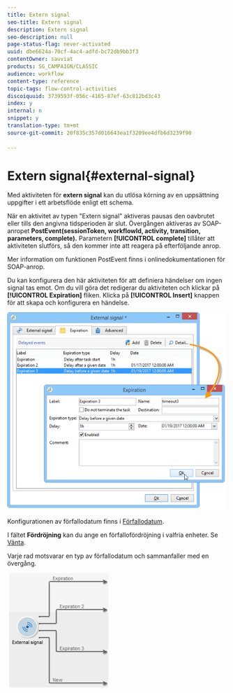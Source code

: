 ```yaml
---
title: Extern signal
seo-title: Extern signal
description: Extern signal
seo-description: null
page-status-flag: never-activated
uuid: dbe6624a-70cf-4ac4-adfd-bc72db9bb3f3
contentOwner: sauviat
products: SG_CAMPAIGN/CLASSIC
audience: workflow
content-type: reference
topic-tags: flow-control-activities
discoiquuid: 3739593f-056c-4165-87ef-63c812bd3c43
index: y
internal: n
snippet: y
translation-type: tm+mt
source-git-commit: 20f835c357d016643ea1f3209ee4dfb6d3239f90

---
```



# Extern signal{#external-signal}

Med aktiviteten för **extern signal** kan du utlösa körning av en uppsättning uppgifter i ett arbetsflöde enligt ett schema.

När en aktivitet av typen &quot;Extern signal&quot; aktiveras pausas den oavbrutet eller tills den angivna tidsperioden är slut. Övergången aktiveras av SOAP-anropet **PostEvent(sessionToken, workflowId, activity, transition, parameters, complete).** Parametern **[!UICONTROL complete]** tillåter att aktiviteten slutförs, så den kommer inte att reagera på efterföljande anrop.

Mer information om funktionen PostEvent finns i onlinedokumentationen för SOAP-anrop.

Du kan konfigurera den här aktiviteten för att definiera händelser om ingen signal tas emot. Om du vill göra det redigerar du aktiviteten och klickar på **[!UICONTROL Expiration]** fliken. Klicka på **[!UICONTROL Insert]** knappen för att skapa och konfigurera en händelse.

![](assets/edit_signal.png)

Konfigurationen av förfallodatum finns i [Förfallodatum](../../workflow/using/executing-a-workflow.md#expirations).

I fältet **Fördröjning** kan du ange en förfallofördröjning i valfria enheter. Se [Vänta](../../workflow/using/wait.md).

Varje rad motsvarar en typ av förfallodatum och sammanfaller med en övergång.

![](assets/external_sign_diag.png)

